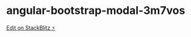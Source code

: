 # angular-bootstrap-modal-3m7vos

[Edit on StackBlitz ⚡️](https://stackblitz.com/edit/angular-bootstrap-modal-3m7vos)